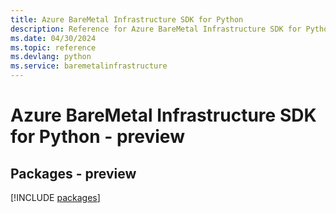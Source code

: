 ```yaml
---
title: Azure BareMetal Infrastructure SDK for Python
description: Reference for Azure BareMetal Infrastructure SDK for Python
ms.date: 04/30/2024
ms.topic: reference
ms.devlang: python
ms.service: baremetalinfrastructure
---
```

# Azure BareMetal Infrastructure SDK for Python - preview
## Packages - preview
[!INCLUDE [packages](baremetal-infrastructure-index.md)]